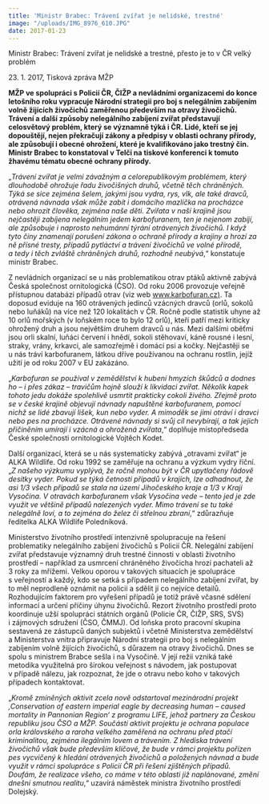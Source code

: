 ```yaml
---
title: 'Ministr Brabec: Trávení zvířat je nelidské, trestné'
image: "/uploads/IMG_8976_610.JPG"
date: 2017-01-23
---
```

Ministr Brabec: Trávení zvířat je nelidské a trestné, přesto je to v ČR
velký problém

23. 1. 2017, Tisková zpráva MŽP

**MŽP ve spolupráci s Policií ČR, ČIŽP a nevládními organizacemi do
konce letošního roku vypracuje Národní strategii pro boj s nelegálním
zabíjením volně žijících živočichů zaměřenou především na otravy
živočichů. Trávení a další způsoby nelegálního zabíjení zvířat
představují celosvětový problém, který se významně týká i ČR. Lidé,
kteří se jej dopouštějí, nejen překračují zákony a předpisy v oblasti
ochrany přírody, ale způsobují i obecné ohrožení, které je kvalifikováno
jako trestný čin. Ministr Brabec to konstatoval v Telči na tiskové
konferenci k tomuto žhavému tématu obecné ochrany přírody.**

„*Trávení zvířat je velmi závažným a celorepublikovým problémem, který
dlouhodobě ohrožuje řadu živočišných druhů, včetně těch chráněných. Týká
se sice zejména šelem, jakými jsou vydra, rys, vlk, ale také dravců,
otrávená návnada však může zabít i domácího mazlíčka na procházce nebo
ohrozit člověka, zejména naše děti. Zvířata v naší krajině jsou
nejčastěji zabíjena nelegálním jedem karbofuranem, ten je nejenom
zabíjí, ale způsobuje i naprosto nehumánní týrání otrávených živočichů.
I když tyto činy znamenají porušení zákona o ochraně přírody a krajiny
a hrozí za ně přísné tresty, případů pytláctví a trávení živočichů ve
volné přírodě, a tedy i těch zvláště chráněných druhů, rozhodně
neubývá*,“ konstatuje ministr Brabec.

Z nevládních organizací se u nás problematikou otrav ptáků aktivně
zabývá Česká společnost ornitologická (ČSO). Od roku 2006 provozuje
veřejně přístupnou databázi případů otrav (viz web
[www.karbofuran.cz)][1]. Ta doposud eviduje na 160 otrávených jedinců
vzácných dravců (orlů, sokolů nebo luňáků) na více než 120 lokalitách
v ČR. Ročně podle statistik uhyne až 10 orlů mořských (v loňském roce to
bylo 12 orlů), kteří patří mezi kriticky ohrožený druh a jsou největším
druhem dravců u nás. Mezi dalšími oběťmi jsou orli skalní, luňáci
červení i hnědí, sokoli stěhovaví, káně rousné i lesní, straky, vrány,
krkavci, ale samozřejmě i domácí psi a kočky. Nejčastěji se u nás tráví
karbofuranem, látkou dříve používanou na ochranu rostlin, jejíž užití je
od roku 2007 v EU zakázáno.

„*Karbofuran se používal v zemědělství k hubení hmyzích škůdců a dodnes
ho – i přes zákaz – travičům hojně slouží k likvidaci zvířat. Několik
kapek tohoto jedu dokáže spolehlivě usmrtit prakticky cokoli živého.
Zřejmě proto se v české krajině objevují návnady napuštěné karbofuranem,
pomocí nichž se lidé zbavují lišek, kun nebo vyder. A mimoděk se jimi
otráví i dravci nebo pes na procházce. Otrávené návnady si svůj cíl
nevybírají, a tak jejich přičiněním umírají i vzácná a ohrožená
zvířata*,“ doplňuje místopředseda České společnosti ornitologické
Vojtěch Kodet.

Další organizací, která se u nás systematicky zabývá „otravami zvířat“
je ALKA Wildlife. Od roku 1992 se zaměřuje na ochranu a výzkum vydry
říční. „*Z našeho výzkumu vyplývá, že ročně mohou být v ČR upytlačeny
řádově desítky vyder. Pokud se týká četnosti případů v krajích, lze
odhadnout, že asi 1/3 všech případů se stala na území Jihočeského kraje
a 1/3 v Kraji Vysočina. V otravách karbofuranem však Vysočina
vede – tento jed je zde využit ve většině případů nalezených vyder. Mimo
trávení se tu také nelegálně loví, a to zejména do želez či střelnou
zbraní*,“ zdůrazňuje ředitelka ALKA Wildlife Poledníková.

Ministerstvo životního prostředí intenzivně spolupracuje na řešení
problematiky nelegálního zabíjení živočichů s Policií ČR. Nelegální
zabíjení zvířat představuje významný druh trestné činnosti v oblasti
životního prostředí – například za usmrcení chráněného živočicha hrozí
pachateli až 3 roky za mřížemi. Velkou oporou v takových situacích je
spolupráce s veřejností a každý, kdo se setká s případem nelegálního
zabíjení zvířat, by to měl neprodleně oznámit na policii a sdělit jí co
nejvíce detailů. Rozhodujícím faktorem pro vyřešení případů je totiž
právě včasné sdělení informací a určení příčiny úhynu živočichů. Rezort
životního prostředí proto koordinuje užší spolupráci státních orgánů
(Policie ČR, ČIŽP, SRS, SVS) i zájmových sdružení (ČSO, ČMMJ). Od loňska
proto pracovní skupina sestavená ze zástupců daných subjektů i včetně
Ministerstva zemědělství a Ministerstva vnitra připravuje Národní
strategii pro boj s nelegálním zabíjením volně žijících živočichů,
s důrazem na otravy živočichů. Dnes se spolu s ministrem Brabce sešla
i na Vysočině. V její režii vzniká také metodika využitelná pro širokou
veřejnost s návodem, jak postupovat v případě nálezu, jak rozpoznat, že
jde o otravu nebo koho v takových případech kontaktovat.

„*Kromě zmíněných aktivit zcela nově odstartoval mezinárodní projekt
‚Conservation of eastern imperial eagle by decreasing human – caused
mortality in Pannonian Region‘ z programu LIFE, jehož partnery za Českou
republiku jsou ČSO a MŽP. Součástí aktivit projektu je ochrana populace
orla královského a raroha velkého zaměřená na ochranu před ptačí
kriminalitou, zejména ilegálním lovem a trávením. Z hlediska trávení
živočichů však bude především klíčové, že bude v rámci projektu pořízen
pes vycvičený k hledání otrávených živočichů a položených návnad a bude
využit v rámci spolupráce s Policií ČR při řešení zjištěných případů.
Doufám, že realizace všeho, co máme v této oblasti již naplánované,
změní dnešní smutnou realitu*,“ uzavírá náměstek ministra životního
prostředí Dolejský.


[1]: http://www.karbofuran.cz
